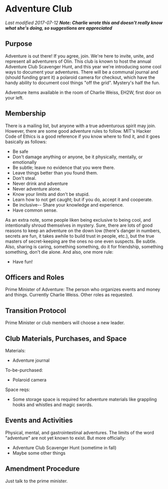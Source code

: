 # Adventure Club
*Last modified 2017-07-12*
_**Note: Charlie wrote this and doesn't really know what she's doing, so suggestions are appreciated**_

## Purpose
Adventure is out there! If you agree, join. We're here to invite, unite, and represent all adventurers of Olin. This club is known to host the annual Adventure Club Scavenger Hunt, and this year we're introducing some cool ways to document your adventures. There will be a communal journal and (should funding grant it) a polaroid camera for checkout, which have the handy ability to document cool things "off the grid". Mystery's half the fun.

Adventure items available in the room of Charlie Weiss, EH2W, first door on your left.

## Membership
There is a mailing list, but anyone with a true adventurous spirit may join. However, there are some good adventure rules to follow. MIT's Hacker Code of Ethics is a good reference if you know where to find it, and it goes basically as follows:

* Be safe
* Don't damage anything or anyone, be it physically, mentally, or emotionally
* Be subtle; leave no evidence that you were there.
* Leave things better than you found them.
* Don't steal.
* Never drink and adventure
* Never adventure alone.
* Know your limits and don't be stupid.
* Learn how to not get caught; but if you do, accept it and cooperate.
* Be inclusive-- Share your knowledge and experience.
* Have common sense.

As an extra note, some people liken being exclusive to being cool, and intentionally shroud themselves in mystery. Sure, there are lots of good reasons to keep an adventure on the down low (there's danger in numbers, secrets are fun, it takes awhile to build trust in people, etc.), but the true masters of secret-keeping are the ones no one even suspects. Be subtle. Also, sharing is caring, something something, do it for friendship, something something, don't die alone. And also, one more rule:

* Have fun!

## Officers and Roles
Prime Minister of Adventure: The person who organizes events and money and things. Currently Charlie Weiss.
Other roles as requested.

## Transition Protocol
Prime Minister or club members will choose a new leader.

## Club Materials, Purchases, and Space
Materials:
* Adventure journal

To-be-purchased:
* Polaroid camera

Space reqs:
* Some storage space is required for adventure materials like grappling hooks and whistles and magic swords.

## Events and Activities
Physical, mental, and gastrointestinal adventures. The limits of the word "adventure" are not yet known to exist. But more officially:

* Adventure Club Scavenger Hunt (sometime in fall)
* Maybe some other things

## Amendment Procedure
Just talk to the prime minister.

